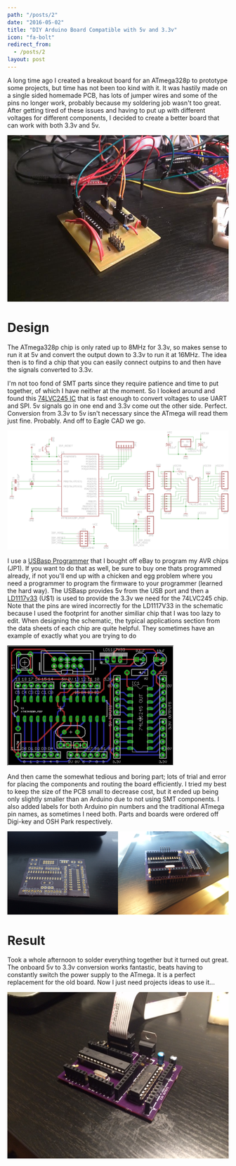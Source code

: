 ```yaml
---
path: "/posts/2"
date: "2016-05-02"
title: "DIY Arduino Board Compatible with 5v and 3.3v"
icon: "fa-bolt"
redirect_from:
  - /posts/2
layout: post
---
```


A long time ago I created a breakout board for an ATmega328p to prototype some
projects, but time has not been too kind with it. It was hastily made on a
single sided homemade PCB, has lots of jumper wires and some of the pins no
longer work, probably because my soldering job wasn't too great. After getting
tired of these issues and having to put up with different voltages for
different components, I decided to create a better board that can work with
both 3.3v and 5v.

[![](/assets/2_1.jpeg)](/images/2_1.jpeg)

# Design

The ATmega328p chip is only rated up to 8MHz for 3.3v, so makes sense to run
it at 5v and convert the output down to 3.3v to run it at 16MHz. The idea then
is to find a chip that you can easily connect outpins to and then have the
signals converted to 3.3v.

I'm not too fond of SMT parts since they require patience and time to put
together, of which I have neither at the moment. So I looked around and found
this [74LVC245 IC](http://www.adafruit.com/datasheets/sn74lvc245a.pdf)
that is fast enough to convert voltages to use UART and SPI. 5v signals go in
one end and 3.3v come out the other side. Perfect. Conversion from 3.3v to 5v
isn't necessary since the ATmega will read them just fine. Probably. And off
to Eagle CAD we go.

[![](/assets/2_2.png)](/images/2_2.png)

I use a [USBasp Programmer](http://www.fischl.de/usbasp/) that I
bought off eBay to program my AVR chips (JP1). If you want to do that as well,
be sure to buy one thats programmed already, if not you'll end up with a
chicken and egg problem where you need a programmer to program the firmware to
your programmer (learned the hard way). The USBasp provides 5v from the USB
port and then a [LD1117v33](https://www.sparkfun.com/datasheets/Components/LD1117V33.pdf)
(U\$1) is used to provide the 3.3v we need for the 74LVC245 chip. Note that the
pins are wired incorrectly for the LD1117V33 in the schematic because I used
the footprint for another similiar chip that I was too lazy to edit. When
designing the schematic, the typical applications section from the data sheets
of each chip are quite helpful. They sometimes have an example of exactly what
you are trying to do

[![](/assets/2_3.png)](/images/2_3.png)

And then came the somewhat tedious and boring part; lots of trial and error
for placing the components and routing the board efficiently. I tried my best
to keep the size of the PCB small to decrease cost, but it ended up being only
slightly smaller than an Arduino due to not using SMT components. I also added
labels for both Arduino pin numbers and the traditional ATmega pin names, as
sometimes I need both. Parts and boards were ordered off Digi-key and OSH Park
respectively.

[![](/assets/2_4.png)](/images/2_4.png)

# Result

Took a whole afternoon to solder everything together but it turned out great.
The onboard 5v to 3.3v conversion works fantastic, beats having to constantly
switch the power supply to the ATmega. It is a perfect replacement for the old
board. Now I just need projects ideas to use it...

[![](/assets/2_5.png)](/images/2_5.png)
